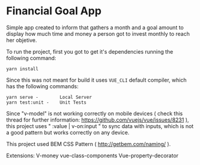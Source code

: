 # Financial Goal App

Simple app created to inform that gathers a month and a goal amount to display how much time and money a person got to invest monthly to reach her objetive.

To run the project, first you got to get it's dependencies running the following command:

```
yarn install
```

Since this was not meant for build it uses `VUE_CLI` default compiler, which has the following commands:

```
yarn serve -        Local Server
yarn test:unit -    Unit Tests
```

Since "v-model" is not working correctly on mobile devices ( check this thread for further information: https://github.com/vuejs/vue/issues/8231 ), this
project uses " :value | v-on:input " to sync data with inputs, which is not a good pattern but works correctly on any device.

This project used BEM CSS Pattern ( http://getbem.com/naming/ ).

Extensions:
V-money
vue-class-components
Vue-property-decorator
